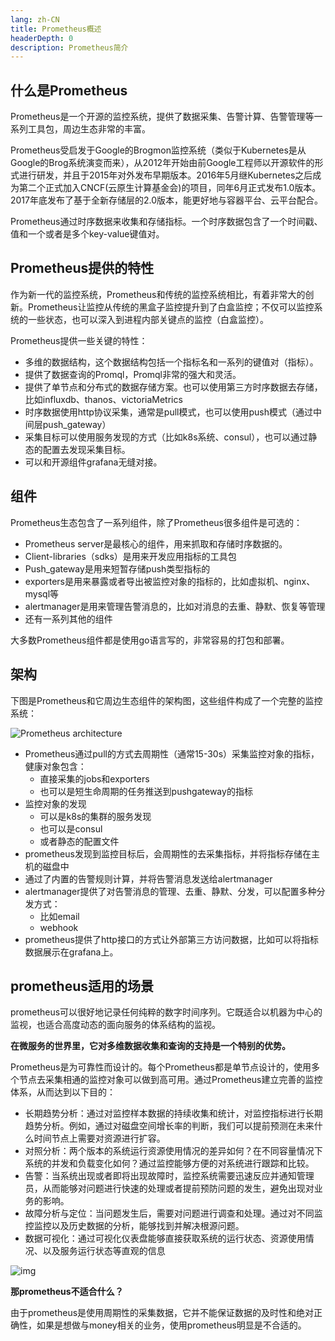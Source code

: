 ```yaml
---
lang: zh-CN
title: Prometheus概述
headerDepth: 0
description: Prometheus简介
---
```




## 什么是Prometheus

Prometheus是一个开源的监控系统，提供了数据采集、告警计算、告警管理等一系列工具包，周边生态非常的丰富。

Prometheus受启发于Google的Brogmon监控系统（类似于Kubernetes是从Google的Brog系统演变而来），从2012年开始由前Google工程师以开源软件的形式进行研发，并且于2015年对外发布早期版本。2016年5月继Kubernetes之后成为第二个正式加入CNCF(云原生计算基金会)的项目，同年6月正式发布1.0版本。2017年底发布了基于全新存储层的2.0版本，能更好地与容器平台、云平台配合。



Prometheus通过时序数据来收集和存储指标。一个时序数据包含了一个时间戳、值和一个或者是多个key-value键值对。

##  Prometheus提供的特性

作为新一代的监控系统，Prometheus和传统的监控系统相比，有着非常大的创新。Prometheus让监控从传统的黑盒子监控提升到了白盒监控；不仅可以监控系统的一些状态，也可以深入到进程内部关键点的监控（白盒监控）。

Prometheus提供一些关键的特性：

- 多维的数据结构，这个数据结构包括一个指标名和一系列的键值对（指标）。
- 提供了数据查询的Promql，Promql非常的强大和灵活。
- 提供了单节点和分布式的数据存储方案。也可以使用第三方时序数据去存储，比如influxdb、thanos、victoriaMetrics
- 时序数据使用http协议采集，通常是pull模式，也可以使用push模式（通过中间层push_gateway）
- 采集目标可以使用服务发现的方式（比如k8s系统、consul），也可以通过静态的配置去发现采集目标。
- 可以和开源组件grafana无缝对接。



## 组件

Prometheus生态包含了一系列组件，除了Prometheus很多组件是可选的：

- Prometheus server是最核心的组件，用来抓取和存储时序数据的。
- Client-libraries（sdks）是用来开发应用指标的工具包
- Push_gateway是用来短暂存储push类型指标的
- exporters是用来暴露或者导出被监控对象的指标的，比如虚拟机、nginx、mysql等
- alertmanager是用来管理告警消息的，比如对消息的去重、静默、恢复等管理
- 还有一系列其他的组件

大多数Prometheus组件都是使用go语言写的，非常容易的打包和部署。



## 架构

下图是Prometheus和它周边生态组件的架构图，这些组件构成了一个完整的监控系统：

![Prometheus architecture](https://static.javajike.com/img/2023/10/7/architecture.png)

- Prometheus通过pull的方式去周期性（通常15-30s）采集监控对象的指标，健康对象包含：
  - 直接采集的jobs和exporters
  - 也可以是短生命周期的任务推送到pushgateway的指标
- 监控对象的发现
  - 可以是k8s的集群的服务发现
  - 也可以是consul
  - 或者静态的配置文件
- prometheus发现到监控目标后，会周期性的去采集指标，并将指标存储在主机的磁盘中
- 通过了内置的告警规则计算，并将告警消息发送给alertmanager
- alertmanager提供了对告警消息的管理、去重、静默、分发，可以配置多种分发方式：
  - 比如email
  - webhook
- prometheus提供了http接口的方式让外部第三方访问数据，比如可以将指标数据展示在grafana上。



## prometheus适用的场景

prometheus可以很好地记录任何纯粹的数字时间序列。它既适合以机器为中心的监视，也适合高度动态的面向服务的体系结构的监视。

**在微服务的世界里，它对多维数据收集和查询的支持是一个特别的优势。**

Prometheus是为可靠性而设计的。每个Prometheus都是单节点设计的，使用多个节点去采集相通的监控对象可以做到高可用。通过Prometheus建立完善的监控体系，从而达到以下目的：

-  长期趋势分析：通过对监控样本数据的持续收集和统计，对监控指标进行长期趋势分析。例如，通过对磁盘空间增长率的判断，我们可以提前预测在未来什么时间节点上需要对资源进行扩容。
- 对照分析：两个版本的系统运行资源使用情况的差异如何？在不同容量情况下系统的并发和负载变化如何？通过监控能够方便的对系统进行跟踪和比较。
- 告警：当系统出现或者即将出现故障时，监控系统需要迅速反应并通知管理员，从而能够对问题进行快速的处理或者提前预防问题的发生，避免出现对业务的影响。
- 故障分析与定位：当问题发生后，需要对问题进行调查和处理。通过对不同监控监控以及历史数据的分析，能够找到并解决根源问题。
- 数据可视化：通过可视化仪表盘能够直接获取系统的运行状态、资源使用情况、以及服务运行状态等直观的信息

![img](https://static.javajike.com/img/2023/10/7/wps1.jpg)

**那prometheus不适合什么？**

由于prometheus是使用周期性的采集数据，它并不能保证数据的及时性和绝对正确性，如果是想做与money相关的业务，使用prometheus明显是不合适的。
